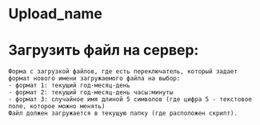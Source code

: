 # Upload_name
<h1>Загрузить файл на сервер:</h1>

	Форма с загрузкой файлов, где есть переключатель, который задает формат нового имени загружаемого файла на выбор:
	- формат 1: текущий год-месяц-день
	- формат 2: текущий год-месяц-день часы:минуты
	- формат 3: случайное имя длиной 5 символов (где цифра 5 - текстовое поле, которое можно менять)
	Файл должен загружается в текущую папку (где расположен скрипт).

